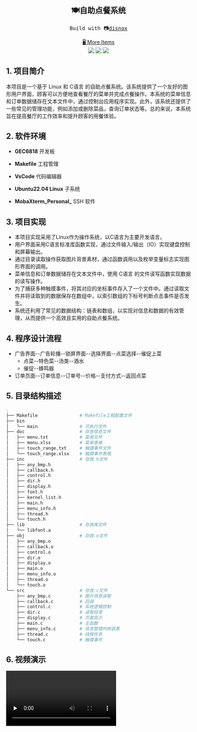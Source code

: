 <h2 align="center">
🍽自助点餐系统
</h2>
<pre align="center">
 Build with 📷<a href="https://disnox.top">disnox</a> 
</pre>
<p align="center">
<a href="https://www.disnox.top/project">🖥 More Items</a>
<br>
<a href=" " rel="nofollow"><img src="https://img.shields.io/badge/-%F0%9F%92%BBLinux-blue"></a>
<a href=" " rel="nofollow"><img src="https://img.shields.io/badge/-%F0%9F%91%A8%E2%80%8D%F0%9F%92%BBC%2FC%2B%2B-blue"></a>
<a href=" " rel="nofollow"><img src="https://img.shields.io/badge/-%F0%9F%93%9Aproject-blue"></a>
</p>


## 1. 项目简介

本项目是一个基于 Linux 和 C语言 的自助点餐系统。该系统提供了一个友好的图形用户界面，顾客可以方便地查看餐厅的菜单并完成点餐操作。本系统的菜单信息和订单数据储存在文本文件中，通过控制台应用程序实现。此外，该系统还提供了一些常见的管理功能，例如添加或删除菜品，查询订单状态等。总的来说，本系统旨在提高餐厅的工作效率和提升顾客的用餐体验。

## 2. 软件环境

+ **GEC6818** 开发板
+ **Makefile** 工程管理

+ **VsCode** 代码编辑器
+ **Ubuntu22.04 Linux** 子系统
+ **MobaXterm_Personal_** SSH 软件

## 3. 项目实现

+ 本项目实现采用了Linux作为操作系统，以C语言为主要开发语言。
+ 用户界面采用C语言标准库函数实现，通过文件输入/输出（IO）实现键盘控制和屏幕输出。
+ 通过目录读取操作获取图片背景素材，通过函数调用以及枚举变量标志实现图形界面的调用。
+ 菜单信息和订单数据储存在文本文件中，使用 C语言 的文件读写函数实现数据的读写操作。
+ 为了捕获多种触摸事件，将其对应的坐标事件存入了一个文件中。通过读取文件并将读取到的数据保存在数组中，以索引数组的下标号判断点击事件是否发生。
+ 系统还利用了常见的数据结构：链表和数组，以实现对信息和数据的有效管理，从而提供一个高效且实用的自助点餐系统。

## 4. 程序设计流程

+ 广告界面--广告轮播--锁屏界面--选择界面--点菜选择--催促上菜
  + 点菜--特色菜--汤类--酒水
  + 催促--蜂鸣器
+ 订单页面--订单信息--订单号--价格--支付方式--返回点菜

## 5. 目录结构描述

```bash
.
├── Makefile				# Makefile工程配置文件
├── bin
│   └── main				# 可执行文件
├── doc						# 存放信息文件
│   ├── menu.txt			# 菜单文件
│   ├── menu.xlsx			# 菜单表格
│   ├── touch_range.txt		# 触摸事件文件
│   └── touch_range.xlsx	# 触摸事件表格
├── inc						# 存放.h文件
│   ├── any_bmp.h
│   ├── callback.h
│   ├── control.h
│   ├── dir.h
│   ├── display.h
│   ├── font.h
│   ├── kernel_list.h
│   ├── main.h
│   ├── menu_info.h
│   ├── thread.h
│   └── touch.h
├── lib						# 存放库文件
│   └── libfont.a
├── obj						# 存放.o文件
│   ├── any_bmp.o
│   ├── callback.o
│   ├── control.o
│   ├── dir.o
│   ├── display.o
│   ├── main.o
│   ├── menu_info.o
│   ├── thread.o
│   └── touch.o
└── src						# 存放.c文件
    ├── any_bmp.c			# 图片信息读取
    ├── callback.c			# 回调
    ├── control.c			# 系统逻辑控制
    ├── dir.c				# 读取目录
    ├── display.c			# 页面显示
    ├── main.c				# 主函数
    ├── menu_info.c			# 信息管理内核链表
    ├── thread.c			# 线程任务
    └── touch.c				# 触摸事件
```

## 6. 视频演示

<video id="video" controls="" preload="none">
    <source id="mp4" src="E:\Code\puresoft\self_order\录屏讲解\自助点餐系统演示视频.mp4" type="video/mp4">
</video>
